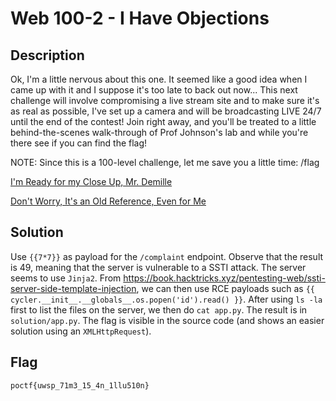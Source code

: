 # Web 100-2 - I Have Objections
## Description
Ok, I'm a little nervous about this one. It seemed like a good idea when I came up with it and I suppose it's too late to back out now... This next challenge will involve compromising a live stream site and to make sure it's as real as possible, I've set up a camera and will be broadcasting LIVE 24/7 until the end of the contest! Join right away, and you'll be treated to a little behind-the-scenes walk-through of Prof Johnson's lab and while you're there see if you can find the flag!

NOTE: Since this is a 100-level challenge, let me save you a little time: /flag 

[I'm Ready for my Close Up, Mr. Demille](http://34.135.223.176:8449/)

[Don't Worry, It's an Old Reference, Even for Me](https://www.youtube.com/watch?v=TVi1NlYBljU)

## Solution
Use `{{7*7}}` as payload for the `/complaint` endpoint. Observe that the result is 49, meaning that the server is vulnerable to a SSTI attack. The server seems to use `Jinja2`. From https://book.hacktricks.xyz/pentesting-web/ssti-server-side-template-injection, we can then use RCE payloads such as `{{ cycler.__init__.__globals__.os.popen('id').read() }}`. After using `ls -la` first to list the files on the server, we then do `cat app.py`. The result is in `solution/app.py`. 
The flag is visible in the source code (and shows an easier solution using an `XMLHttpRequest`).

## Flag
`poctf{uwsp_71m3_15_4n_1llu510n}`
